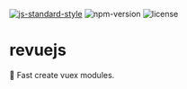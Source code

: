 [![js-standard-style](https://img.shields.io/badge/code%20style-standard-brightgreen.svg)](http://standardjs.com) ![npm-version](https://img.shields.io/npm/v/revuejs.svg) ![license](https://img.shields.io/npm/l/revuejs.svg)

# revuejs
:rabbit2: Fast create vuex modules.
